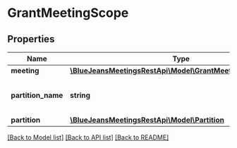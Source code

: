 # GrantMeetingScope

## Properties
Name | Type | Description | Notes
------------ | ------------- | ------------- | -------------
**meeting** | [**\BlueJeansMeetingsRestApi\Model\GrantMeetingScopeMeeting**](GrantMeetingScopeMeeting.md) |  | [optional] 
**partition_name** | **string** | The name of the partition you are on. | [optional] 
**partition** | [**\BlueJeansMeetingsRestApi\Model\Partition**](Partition.md) |  | [optional] 

[[Back to Model list]](../README.md#documentation-for-models) [[Back to API list]](../README.md#documentation-for-api-endpoints) [[Back to README]](../README.md)



